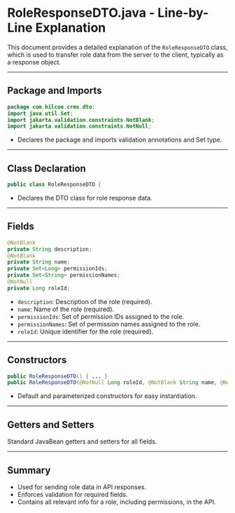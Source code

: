 # RoleResponseDTO.java - Line-by-Line Explanation

This document provides a detailed explanation of the `RoleResponseDTO` class, which is used to transfer role data from the server to the client, typically as a response object.

---

## Package and Imports

```java
package com.hilcoe.crms.dto;
import java.util.Set;
import jakarta.validation.constraints.NotBlank;
import jakarta.validation.constraints.NotNull;
```
- Declares the package and imports validation annotations and Set type.

---

## Class Declaration

```java
public class RoleResponseDTO {
```
- Declares the DTO class for role response data.

---

## Fields

```java
@NotBlank
private String description;
@NotBlank
private String name;
private Set<Long> permissionIds;
private Set<String> permissionNames;
@NotNull
private Long roleId;
```
- `description`: Description of the role (required).
- `name`: Name of the role (required).
- `permissionIds`: Set of permission IDs assigned to the role.
- `permissionNames`: Set of permission names assigned to the role.
- `roleId`: Unique identifier for the role (required).

---

## Constructors

```java
public RoleResponseDTO() { ... }
public RoleResponseDTO(@NotNull Long roleId, @NotBlank String name, @NotBlank String description, Set<Long> permissionIds, Set<String> permissionNames) { ... }
```
- Default and parameterized constructors for easy instantiation.

---

## Getters and Setters

Standard JavaBean getters and setters for all fields.

---

## Summary
- Used for sending role data in API responses.
- Enforces validation for required fields.
- Contains all relevant info for a role, including permissions, in the API.
